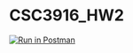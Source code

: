 # CSC3916_HW2
[![Run in Postman](https://run.pstmn.io/button.svg)](https://app.getpostman.com/run-collection/1109a5d02a5ef2144872)
